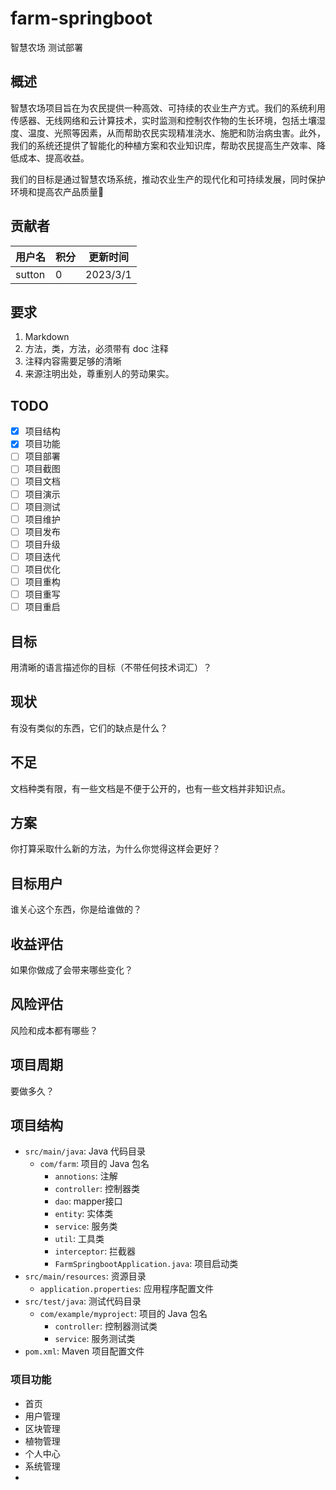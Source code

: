 # farm-springboot

智慧农场 测试部署

## 概述

智慧农场项目旨在为农民提供一种高效、可持续的农业生产方式。我们的系统利用传感器、无线网络和云计算技术，实时监测和控制农作物的生长环境，包括土壤湿度、温度、光照等因素，从而帮助农民实现精准浇水、施肥和防治病虫害。此外，我们的系统还提供了智能化的种植方案和农业知识库，帮助农民提高生产效率、降低成本、提高收益。

我们的目标是通过智慧农场系统，推动农业生产的现代化和可持续发展，同时保护环境和提高农产品质量🐳

## 贡献者

| 用户名    | 积分  | 更新时间     |
|--------|-----|----------|
| sutton | 0   | 2023/3/1 |

## 要求

1. Markdown
2. 方法，类，方法，必须带有 doc 注释
3. 注释内容需要足够的清晰
4. 来源注明出处，尊重别人的劳动果实。

## TODO

- [x] 项目结构
- [x] 项目功能
- [ ] 项目部署
- [ ] 项目截图
- [ ] 项目文档
- [ ] 项目演示
- [ ] 项目测试
- [ ] 项目维护
- [ ] 项目发布
- [ ] 项目升级
- [ ] 项目迭代
- [ ] 项目优化
- [ ] 项目重构
- [ ] 项目重写
- [ ] 项目重启

## 目标
用清晰的语言描述你的目标（不带任何技术词汇）？

## 现状
有没有类似的东西，它们的缺点是什么？


## 不足
文档种类有限，有一些文档是不便于公开的，也有一些文档并非知识点。

## 方案
你打算采取什么新的方法，为什么你觉得这样会更好？

## 目标用户
谁关心这个东西，你是给谁做的？

## 收益评估
如果你做成了会带来哪些变化？
## 风险评估
风险和成本都有哪些？
## 项目周期
要做多久？


## 

## 项目结构

- `src/main/java`: Java 代码目录
    - `com/farm`: 项目的 Java 包名
        - `annotions`: 注解
        - `controller`: 控制器类
        - `dao`: mapper接口
        - `entity`: 实体类
        - `service`: 服务类
        - `util`: 工具类
        - `interceptor`: 拦截器
        - `FarmSpringbootApplication.java`: 项目启动类
- `src/main/resources`: 资源目录
    - `application.properties`: 应用程序配置文件
- `src/test/java`: 测试代码目录
    - `com/example/myproject`: 项目的 Java 包名
        - `controller`: 控制器测试类
        - `service`: 服务测试类
- `pom.xml`: Maven 项目配置文件

### 项目功能

- 首页
- 用户管理
- 区块管理
- 植物管理
- 个人中心
- 系统管理
- 